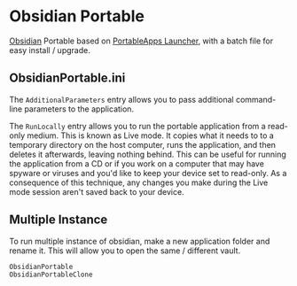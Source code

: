 # Obsidian Portable

[Obsidian](https://github.com/obsidianmd/obsidian-releases) Portable based on [PortableApps Launcher](https://portableapps.com/apps/development/portableapps.com_launcher), with a batch file for easy install / upgrade.

## ObsidianPortable.ini

The `AdditionalParameters` entry allows you to pass additional command-line
parameters to the application.

The `RunLocally` entry allows you to run the portable application from a read-
only medium. This is known as Live mode. It copies what it needs to to a
temporary directory on the host computer, runs the application, and then
deletes it afterwards, leaving nothing behind. This can be useful for running
the application from a CD or if you work on a computer that may have spyware or
viruses and you'd like to keep your device set to read-only. As a consequence
of this technique, any changes you make during the Live mode session aren't
saved back to your device.

## Multiple Instance

To run multiple instance of obsidian, make a new application folder and rename it. This will allow you to open the same / different vault.
```
ObsidianPortable
ObsidianPortableClone
```